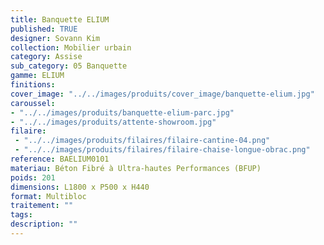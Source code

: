 ```yaml
---
title: Banquette ELIUM 
published: TRUE
designer: Sovann Kim
collection: Mobilier urbain
category: Assise
sub_category: 05 Banquette
gamme: ELIUM
finitions: 
cover_image: "../../images/produits/cover_image/banquette-elium.jpg"
caroussel: 
- "../../images/produits/banquette-elium-parc.jpg"
- "../../images/produits/attente-showroom.jpg"
filaire: 
 - "../../images/produits/filaires/filaire-cantine-04.png"
 - "../../images/produits/filaires/filaire-chaise-longue-obrac.png"
reference: BAELIUM0101
materiau: Béton Fibré à Ultra-hautes Performances (BFUP)
poids: 201
dimensions: L1800 x P500 x H440
format: Multibloc
traitement: ""
tags: 
description: ""
---
```

